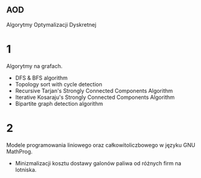 ## AOD
Algorytmy Optymalizacji Dyskretnej

# 1
Algorytmy na grafach.
- DFS & BFS algorithm
- Topology sort with cycle detection
- Recursive Tarjan's Strongly Connected Components Algorithm
- Iterative Kosaraju's Strongly Connected Components Algorithm
- Bipartite graph detection algorithm

# 2
Modele programowania liniowego oraz całkowitoliczbowego w języku GNU MathProg.
- Minizmalizacji kosztu dostawy galonów paliwa od różnych firm na lotniska.
